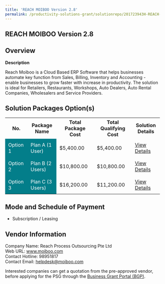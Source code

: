 ```yaml
---
title: 'REACH MOIBOO Version 2.8'
permalink: /productivity-solutions-grant/solutionrepo/201723943H-REACH-MOIBOO-v-28-G
---
```


## REACH MOIBOO Version 2.8

## Overview

**Description**

Reach Moiboo is a Cloud Based ERP Software that helps businesses automate key function from Sales, Billing, Inventory and Accounting - enable businesses to grow faster with increase in productivity. The solution is ideal for Retailers, Restaurants, Workshops, Auto Dealers, Auto Rental Companies, Wholesalers and Service Providers.

## Solution Packages Option(s)

<table>
<tr>
<th><b>No.</b></th>
<th><b>Package Name</b></th>
<th><b>Total Package Cost</b></th>
<th><b>Total Qualifying Cost</b></th>
<th><b>Solution Details</b></th>
</tr>
<tr>
<td style='padding: 10px; background-color: #037E8A; color: #FFFFFF;'>Option 1</td>
<td style='padding: 10px; background-color: #037E8A; color: #FFFFFF;'>Plan A (1 User)</td>
<td style='padding: 10px;'>$5,400.00</td>
<td style='padding: 10px;'>$5,400.00</td>
<td style='padding: 10px;'><a href='/images/psg/Reach_Moiboo_01082024_Desensitised_Annex3_Part1.pdf' target='_blank'>View Details</a></td>
</tr>
<tr>
<td style='padding: 10px; background-color: #037E8A; color: #FFFFFF;'>Option 2</td>
<td style='padding: 10px; background-color: #037E8A; color: #FFFFFF;'>Plan B (2 Users)</td>
<td style='padding: 10px;'>$10,800.00</td>
<td style='padding: 10px;'>$10,800.00</td>
<td style='padding: 10px;'><a href='/images/psg/Reach_Moiboo_01082024_Desensitised_Annex3_Part2.pdf' target='_blank'>View Details</a></td>
</tr>
<tr>
<td style='padding: 10px; background-color: #037E8A; color: #FFFFFF;'>Option 3</td>
<td style='padding: 10px; background-color: #037E8A; color: #FFFFFF;'>Plan C (3 Users)</td>
<td style='padding: 10px;'>$16,200.00</td>
<td style='padding: 10px;'>$11,200.00</td>
<td style='padding: 10px;'><a href='/images/psg/Reach_Moiboo_01082024_Desensitised_Annex3_Part3.pdf' target='_blank'>View Details</a></td>
</tr>
</table>

## Mode and Schedule of Payment

 - Subscription / Leasing

## Vendor Information

 Company Name: Reach Process Outsourcing Pte Ltd<br>Web URL: www.moiboo.com <br>Contact Hotline: 98951817 <br>Contact Email: helpdesk@moiboo.com <br>

Interested companies can get a quotation from the pre-approved vendor, before applying for the PSG through the <a href='https://www.businessgrants.gov.sg/' target='_blank' rel='noopener'>Business Grant Portal (BGP)</a>.

<script src="/jquery/resize-tables.js"></script>
